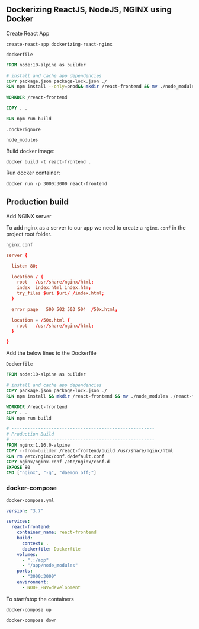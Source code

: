 ## Dockerizing ReactJS, NodeJS, NGINX using Docker

Create React App

```
create-react-app dockerizing-react-nginx
```

`dockerfile`

```dockerfile
FROM node:10-alpine as builder

# install and cache app dependencies
COPY package.json package-lock.json ./
RUN npm install --only=prod&& mkdir /react-frontend && mv ./node_modules ./react-frontend

WORKDIR /react-frontend

COPY . .

RUN npm run build
```

`.dockerignore`

```dockerignore
node_modules
```

Build docker image:

```
docker build -t react-frontend .
```

Run docker container:

```
docker run -p 3000:3000 react-frontend
```

## Production build

Add NGINX server

To add nginx as a server to our app we need to create a `nginx.conf` in the project root folder.

`nginx.conf`

```conf
server {

  listen 80;

  location / {
    root   /usr/share/nginx/html;
    index  index.html index.htm;
    try_files $uri $uri/ /index.html;
  }

  error_page   500 502 503 504  /50x.html;

  location = /50x.html {
    root   /usr/share/nginx/html;
  }

}
```

Add the below lines to the Dockerfile

`Dockerfile`

```dockerfile
FROM node:10-alpine as builder

# install and cache app dependencies
COPY package.json package-lock.json ./
RUN npm install && mkdir /react-frontend && mv ./node_modules ./react-frontend

WORKDIR /react-frontend
COPY . .
RUN npm run build

# ------------------------------------------------------
# Production Build
# ------------------------------------------------------
FROM nginx:1.16.0-alpine
COPY --from=builder /react-frontend/build /usr/share/nginx/html
RUN rm /etc/nginx/conf.d/default.conf
COPY nginx/nginx.conf /etc/nginx/conf.d
EXPOSE 80
CMD ["nginx", "-g", "daemon off;"]
```

### docker-compose

`docker-compose.yml`

```yml
version: "3.7"

services:
  react-frontend:
    container_name: react-frontend
    build:
      context: .
      dockerfile: Dockerfile
    volumes:
      - ".:/app"
      - "/app/node_modules"
    ports:
      - "3000:3000"
    environment:
      - NODE_ENV=development
```

To start/stop the containers

```
docker-compose up

docker-compose down
```
